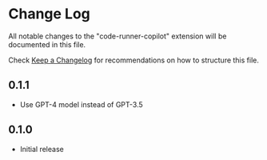 # Change Log

All notable changes to the "code-runner-copilot" extension will be documented in this file.

Check [Keep a Changelog](http://keepachangelog.com/) for recommendations on how to structure this file.

## 0.1.1

- Use GPT-4 model instead of GPT-3.5

## 0.1.0

- Initial release